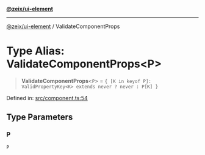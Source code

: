 [**@zeix/ui-element**](../README.md)

***

[@zeix/ui-element](../globals.md) / ValidateComponentProps

# Type Alias: ValidateComponentProps\<P\>

> **ValidateComponentProps**\<`P`\> = `{ [K in keyof P]: ValidPropertyKey<K> extends never ? never : P[K] }`

Defined in: [src/component.ts:54](https://github.com/zeixcom/ui-element/blob/59d79a082870e892722e0aaa0f251617218ab48f/src/component.ts#L54)

## Type Parameters

### P

`P`
